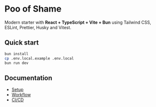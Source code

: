 # Poo of Shame

Modern starter with **React + TypeScript + Vite + Bun** using Tailwind CSS, ESLint, Prettier, Husky and Vitest.

## Quick start

```bash
bun install
cp .env.local.example .env.local
bun run dev
```

## Documentation

- [Setup](docs/setup.md)
- [Workflow](docs/workflow.md)
- [CI/CD](docs/ci.md)
